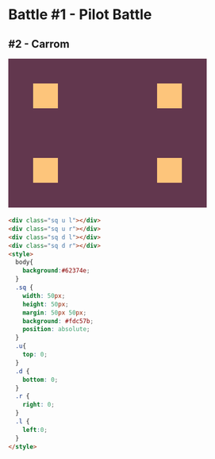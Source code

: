 # Battle #1 - Pilot Battle

## #2 - Carrom

![solution](./media/2-carrom.png)

```html
<div class="sq u l"></div>
<div class="sq u r"></div>
<div class="sq d l"></div>
<div class="sq d r"></div>
<style>
  body{
    background:#62374e;
  }
  .sq {
    width: 50px;
    height: 50px;
    margin: 50px 50px;
    background: #fdc57b;
    position: absolute;
  }
  .u{
    top: 0;
  }
  .d {
    bottom: 0;
  }
  .r {
    right: 0;
  }
  .l {
    left:0;
  }
</style>
```

